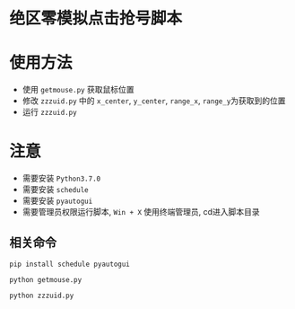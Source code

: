 # 绝区零模拟点击抢号脚本

# 使用方法

- 使用 `getmouse.py` 获取鼠标位置
- 修改 `zzzuid.py` 中的 `x_center`, `y_center`, `range_x`, `range_y`为获取到的位置
- 运行 `zzzuid.py`

# 注意

- 需要安装 `Python3.7.0`
- 需要安装 `schedule`
- 需要安装 `pyautogui`
- 需要管理员权限运行脚本, `Win + X` 使用终端管理员, cd进入脚本目录

## 相关命令

```shell
pip install schedule pyautogui
```

```shell
python getmouse.py
```

```shell
python zzzuid.py
```